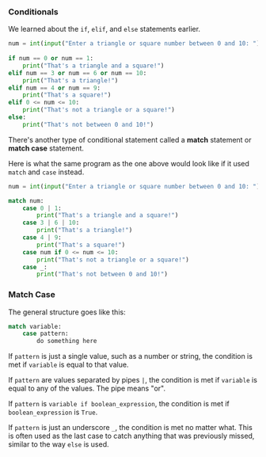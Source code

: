 ### Conditionals

We learned about the `if`, `elif`, and `else` statements earlier.

```python
num = int(input("Enter a triangle or square number between 0 and 10: "))
 
if num == 0 or num == 1:
    print("That's a triangle and a square!")
elif num == 3 or num == 6 or num == 10:
    print("That's a triangle!")
elif num == 4 or num == 9:
    print("That's a square!")
elif 0 <= num <= 10:
    print("That's not a triangle or a square!")
else:
    print("That's not between 0 and 10!")
```

There's another type of conditional statement called a **match** statement or **match case** statement.

Here is what the same program as the one above would look like if it used `match` and `case` instead.

```python
num = int(input("Enter a triangle or square number between 0 and 10: "))

match num:
    case 0 | 1:
        print("That's a triangle and a square!")
    case 3 | 6 | 10:
        print("That's a triangle!")
    case 4 | 9:
        print("That's a square!")
    case num if 0 <= num <= 10:
        print("That's not a triangle or a square!")
    case _:
        print("That's not between 0 and 10!")
```

### Match Case

The general structure goes like this:

```python
match variable:
    case pattern:
        do something here
```

If `pattern` is just a single value, such as a number or string, the condition is met if `variable` is equal to that value.

If `pattern` are values separated by pipes `|`, the condition is met if `variable` is equal to any of the values. The pipe means "or".

If `pattern` is `variable if boolean_expression`, the condition is met if `boolean_expression` is `True`. 

If  `pattern` is just an underscore `_`, the condition is met no matter what. This is often used as the last case to catch anything that was previously missed, similar to the way `else` is used.
